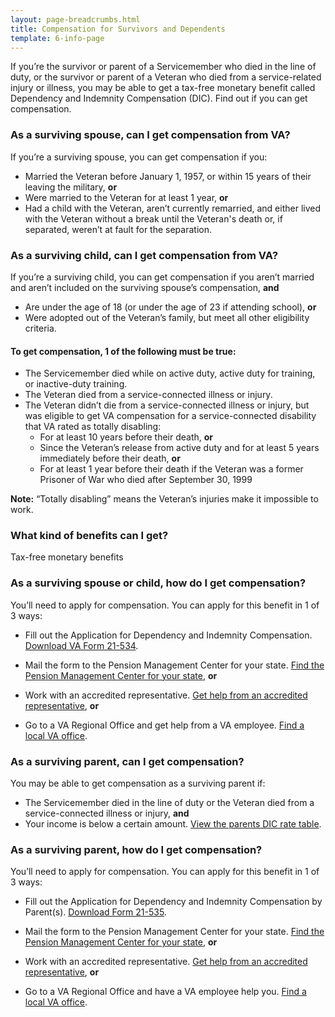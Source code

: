 ```yaml
---
layout: page-breadcrumbs.html
title: Compensation for Survivors and Dependents
template: 6-info-page
---
```


If you’re the survivor or parent of a Servicemember who died in the line of duty, or the survivor or parent of a Veteran who died from a service-related injury or illness, you may be able to get a tax-free monetary benefit called Dependency and Indemnity Compensation (DIC). Find out if you can get compensation. 

<div class="call-out" markdown="0">

### As a surviving spouse, can I get compensation from VA?

If you’re a surviving spouse, you can get compensation if you:
- Married the Veteran before January 1, 1957, or within 15 years of their leaving the military, **or**
- Were married to the Veteran for at least 1 year, **or**
- Had a child with the Veteran, aren’t currently remarried, and either lived with the Veteran without a break until the Veteran's death or, if separated, weren’t at fault for the separation.

</div>

<div class="call-out" markdown="0">

### As a surviving child, can I get compensation from VA?

If you’re a surviving child, you can get compensation if you aren’t married and aren’t included on the surviving spouse’s compensation, **and**
- Are under the age of 18 (or under the age of 23 if attending school), **or**
- Were adopted out of the Veteran’s family, but meet all other eligibility criteria.

</div>

#### To get compensation, 1 of the following must be true:

- The Servicemember died while on active duty, active duty for training, or inactive-duty training.
- The Veteran died from a service-connected illness or injury.
- The Veteran didn’t die from a service-connected illness or injury, but was eligible to get VA compensation for a service-connected disability that VA rated as totally disabling: 
  - For at least 10 years before their death, **or**
  - Since the Veteran’s release from active duty and for at least 5 years immediately before their death, **or**
  - For at least 1 year before their death if the Veteran was a former Prisoner of War who died after September 30, 1999

**Note:** “Totally disabling” means the Veteran’s injuries make it impossible to work.

<div class="call-out" markdown="0">

### What kind of benefits can I get?

Tax-free monetary benefits

</div>

### As a surviving spouse or child, how do I get compensation? 

You’ll need to apply for compensation. You can apply for this benefit in 1 of 3 ways:

- Fill out the Application for Dependency and Indemnity Compensation. [Download VA Form 21-534](http://www.vba.va.gov/pubs/forms/VBA-21-534-ARE.pdf). 

- Mail the form to the Pension Management Center for your state. [Find the Pension Management Center for your state](http://www.benefits.va.gov/PENSION/resources-contact.asp), **or**

- Work with an accredited representative. [Get help from an accredited representative](https://www.vets.gov/disability-benefits/apply-for-benefits/help/index.html), **or**

- Go to a VA Regional Office and get help from a VA employee. [Find a local VA office](/facilities/).


### As a surviving parent, can I get compensation?

You may be able to get compensation as a surviving parent if: 
- The Servicemember died in the line of duty or the Veteran died from a service-connected illness or injury, **and**
- Your income is below a certain amount. [View the parents DIC rate table]( http://benefits.va.gov/Pension/current_rates_Parents_DIC_pen.asp). 

### As a surviving parent, how do I get compensation? 

You’ll need to apply for compensation. You can apply for this benefit in 1 of 3 ways:

- Fill out the Application for Dependency and Indemnity Compensation by Parent(s). [Download Form 21-535](http://www.vba.va.gov/pubs/forms/VBA-21-535-ARE.pdf).

- Mail the form to the Pension Management Center for your state. [Find the Pension Management Center for your state](http://www.benefits.va.gov/PENSION/resources-contact.asp), **or**

- Work with an accredited representative. [Get help from an accredited representative](https://www.vets.gov/disability-benefits/apply-for-benefits/help/index.html), **or**

- Go to a VA Regional Office and have a VA employee help you. [Find a local VA office](/facilities/).




